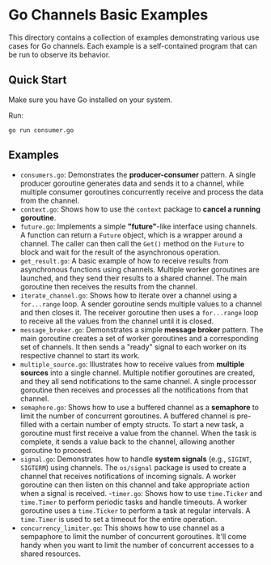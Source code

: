 # Go Channels Basic Examples

This directory contains a collection of examples demonstrating various use cases for Go channels. Each example is a self-contained program that can be run to observe its behavior.

## Quick Start

Make sure you have Go installed on your system.

Run:

```
go run consumer.go
```

## Examples

- `consumers.go`: Demonstrates the **producer-consumer** pattern. A single producer goroutine generates data and sends it to a channel, while multiple consumer goroutines concurrently receive and process the data from the channel.
- `context.go`: Shows how to use the `context` package to **cancel a running goroutine**.
- `future.go`: Implements a simple **"future"**-like interface using channels. A function can return a `Future` object, which is a wrapper around a channel. The caller can then call the `Get()` method on the `Future` to block and wait for the result of the asynchronous operation.
- `get_result.go`: A basic example of how to receive results from asynchronous functions using channels. Multiple worker goroutines are launched, and they send their results to a shared channel. The main goroutine then receives the results from the channel.
- `iterate_channel.go`: Shows how to iterate over a channel using a `for...range` loop. A sender goroutine sends multiple values to a channel and then closes it. The receiver goroutine then uses a `for...range` loop to receive all the values from the channel until it is closed.
- `message_broker.go`: Demonstrates a simple **message broker** pattern. The main goroutine creates a set of worker goroutines and a corresponding set of channels. It then sends a "ready" signal to each worker on its respective channel to start its work.
- `multiple_source.go`: Illustrates how to receive values from **multiple sources** into a single channel. Multiple notifier goroutines are created, and they all send notifications to the same channel. A single processor goroutine then receives and processes all the notifications from that channel.
- `semaphore.go`: Shows how to use a buffered channel as a **semaphore** to limit the number of concurrent goroutines. A buffered channel is pre-filled with a certain number of empty structs. To start a new task, a goroutine must first receive a value from the channel. When the task is complete, it sends a value back to the channel, allowing another goroutine to proceed.
- `signal.go`: Demonstrates how to handle **system signals** (e.g., `SIGINT`, `SIGTERM`) using channels. The `os/signal` package is used to create a channel that receives notifications of incoming signals. A worker goroutine can then listen on this channel and take appropriate action when a signal is received.
-`timer.go`: Shows how to use `time.Ticker` and `time.Timer` to perform periodic tasks and handle timeouts. A worker goroutine uses a `time.Ticker` to perform a task at regular intervals. A `time.Timer` is used to set a timeout for the entire operation.
- `concurrency_limiter.go`: This shows how to use channel as a sempaphore to limit the number of concurrent goroutines. It'll come handy when you want to limit the number of concurrent
accesses to a shared resources.
